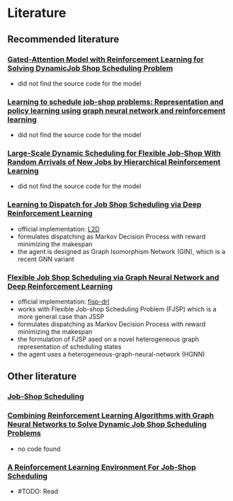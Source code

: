 # Literature

## Recommended literature

### [Gated-Attention Model with Reinforcement Learning for Solving DynamicJob Shop Scheduling Problem](https://onlinelibrary.wiley.com/doi/epdf/10.1002/tee.23788)

- did not find the source code for the model

### [Learning to schedule job-shop problems: Representation and policy learning using graph neural network and reinforcement learning](https://arxiv.org/abs/2106.01086)

- did not find the source code for the model

### [Large-Scale Dynamic Scheduling for Flexible Job-Shop With Random Arrivals of New Jobs by Hierarchical Reinforcement Learning](https://ieeexplore.ieee.org/document/10114974)

- did not find the source code for the model

### [Learning to Dispatch for Job Shop Scheduling via Deep Reinforcement Learning](https://browse.arxiv.org/pdf/2010.12367.pdf)

- official implementation: [L2D](models/L2D/)
- formulates dispatching as Markov Decision Process with reward minimizing the makespan
- the agent is designed as Graph Isomorphism Network (GIN), which is a recent GNN variant

### [Flexible Job Shop Scheduling via Graph Neural Network and Deep Reinforcement Learning](https://ieeexplore.ieee.org/document/9826438)

- official implementation: [fjsp-drl](models/fjsp-drl/)
- works with Flexible Job-shop Scheduling Problem (FJSP) which is a more general case than JSSP
- formulates dispatching as Markov Decision Process with reward minimizing the makespan
- the formulation of FJSP ased on a novel heterogeneous graph representation of scheduling states
- the agent uses a heterogeneous-graph-neural-network (HGNN)

## Other literature

### [Job-Shop Scheduling](https://www.researchgate.net/publication/2244529_Job-Shop_Scheduling)

### [Combining Reinforcement Learning Algorithms with Graph Neural Networks to Solve Dynamic Job Shop Scheduling Problems](https://www.researchgate.net/publication/370959257_Combining_Reinforcement_Learning_Algorithms_with_Graph_Neural_Networks_to_Solve_Dynamic_Job_Shop_Scheduling_Problems)

- no code found

### [A Reinforcement Learning Environment For Job-Shop Scheduling](https://browse.arxiv.org/pdf/2104.03760.pdf)

- #TODO: Read